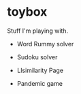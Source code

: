 toybox
======

Stuff I'm playing with.

* Word Rummy solver

* Sudoku solver

* Llsimilarity Page

* Pandemic game
